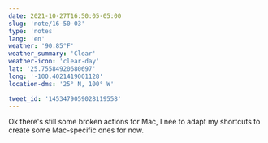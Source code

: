 ```yaml
---
date: 2021-10-27T16:50:05-05:00
slug: 'note/16-50-03'
type: 'notes'
lang: 'en'
weather: '90.85°F'
weather_summary: 'Clear'
weather-icon: 'clear-day'
lat: '25.75584920680697'
long: '-100.4021419001128'
location-dms: '25° N, 100° W'

tweet_id: '1453479059028119558'
---
```

Ok there's still some broken actions for Mac, I nee to adapt my shortcuts to create some Mac-specific ones for now.